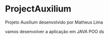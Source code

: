 # ProjectAuxilium
Projeto Auxilium desenvolvido por Matheus Lima

vamos desenvolver a aplicação em JAVA POO
ds
